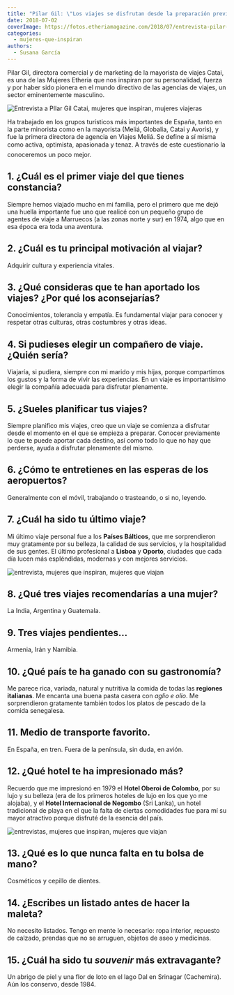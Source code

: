 ```yaml
---
title: "Pilar Gil: \"Los viajes se disfrutan desde la preparación previa\""
date: 2018-07-02
coverImage: https://fotos.etheriamagazine.com/2018/07/entrevista-pilar-gil-oporto.jpg
categories: 
  - mujeres-que-inspiran
authors: 
  - Susana García
---
```


Pilar Gil, directora comercial y de marketing de la mayorista de viajes Catai, es una de 
las Mujeres Etheria que nos inspiran por su personalidad, fuerza y por haber sido 
pionera en el mundo directivo de las agencias de viajes, un sector eminentemente 
masculino. 

![Entrevista a PIlar Gil Catai, mujeres que inspiran, mujeres viajeras](https://fotos.etheriamagazine.com/2018/06/entrevista-pilar-gil-e1552903445648.jpg "Pilar Gil.")

Ha trabajado en los grupos turí­sticos más importantes de España, tanto en la parte 
minorista como en la mayorista (Meliá, Globalia, Catai y Avoris), y fue la primera 
directora de agencia en Viajes Meliá. Se define a sí misma como activa, optimista, 
apasionada y tenaz. A través de este cuestionario la conoceremos un poco mejor. 

## 1\. ¿Cuál es el primer viaje del que tienes constancia?

Siempre hemos viajado mucho en mi familia, pero el primero que me dejó una huella 
importante fue uno que realicé con un pequeño grupo de agentes de viaje a Marruecos (a 
las zonas norte y sur) en 1974, algo que en esa época era toda una aventura. 

## 2\. ¿Cuál es tu principal motivación al viajar?

Adquirir cultura y experiencia vitales. 

## 3\. ¿Qué consideras que te han aportado los viajes? ¿Por qué los aconsejarías?

Conocimientos, tolerancia y empatía. Es fundamental viajar para conocer y respetar otras 
culturas, otras costumbres y otras ideas. 

## 4\. Si pudieses elegir un compañero de viaje. ¿Quién sería?

Viajaría, si pudiera, siempre con mi marido y mis hijas, porque compartimos los gustos y 
la forma de vivir las experiencias. En un viaje es importantísimo elegir la compañía 
adecuada para disfrutar plenamente. 

## 5\. ¿Sueles planificar tus viajes?

Siempre planifico mis viajes, creo que un viaje se comienza a disfrutar desde el momento 
en el que se empieza a preparar. Conocer previamente lo que te puede aportar cada 
destino, así como todo lo que no hay que perderse, ayuda a disfrutar plenamente del 
mismo. 

## 6\. ¿Cómo te entretienes en las esperas de los aeropuertos?

Generalmente con el móvil, trabajando o trasteando, o si no, leyendo. 

## 7\. ¿Cuál ha sido tu último viaje?

Mi último viaje personal fue a los **Países Bálticos**, que me sorprendieron muy 
gratamente por su belleza, la calidad de sus servicios, y la hospitalidad de sus gentes. 
El último profesional a **Lisboa** y **Oporto**, ciudades que cada día lucen más 
espléndidas, modernas y con mejores servicios. 

![entrevista, mujeres que inspiran, mujeres que viajan](https://fotos.etheriamagazine.com/2018/06/entrevista-pilar-gil-2-e1552903496382.jpg "Pilar Gil con Passau al fondo.")

## 8\. ¿Qué tres viajes recomendarías a una mujer?

La India, Argentina y Guatemala. 

## 9\. Tres viajes pendientes…

Armenia, Irán y Namibia. 

## 10\. ¿Qué país te ha ganado con su gastronomía?

Me parece rica, variada, natural y nutritiva la comida de todas las **regiones 
italianas**. Me encanta una buena pasta casera con _aglio e olio_. Me sorprendieron 
gratamente también todos los platos de pescado de la comida senegalesa. 

## 11\. Medio de transporte favorito.

En España, en tren. Fuera de la península, sin duda, en avión. 

## 12\. ¿Qué hotel te ha impresionado más?

Recuerdo que me impresionó en 1979 el **Hotel Oberoi de Colombo**, por su lujo y su 
belleza (era de los primeros hoteles de lujo en los que yo me alojaba), y el **Hotel 
Internacional de Negombo** (Sri Lanka), un hotel tradicional de playa en el que la falta 
de ciertas comodidades fue para mí su mayor atractivo porque disfruté de la esencia del 
país. 

![entrevistas, mujeres que inspiran, mujeres que viajan](https://fotos.etheriamagazine.com/2018/06/entrevista-pilar-gil-lanzarote-e1552903555593.jpg "Pilar Gil en Lanzarote.")

## 13\. ¿Qué es lo que nunca falta en tu bolsa de mano?

Cosméticos y cepillo de dientes. 

## 14\. ¿Escribes un listado antes de hacer la maleta?

No necesito listados. Tengo en mente lo necesario: ropa interior, repuesto de calzado, 
prendas que no se arruguen, objetos de aseo y medicinas. 

## 15\. ¿Cuál ha sido tu _souvenir_ más extravagante?

Un abrigo de piel y una flor de loto en el lago Dal en Srinagar (Cachemira). Aún los 
conservo, desde 1984.
